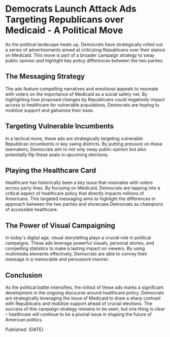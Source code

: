# Democrats Launch Attack Ads Targeting Republicans over Medicaid - A Political Move

As the political landscape heats up, Democrats have strategically rolled out a series of advertisements aimed at criticizing Republicans over their stance on Medicaid. This move is part of a broader campaign strategy to sway public opinion and highlight key policy differences between the two parties.

## The Messaging Strategy

The ads feature compelling narratives and emotional appeals to resonate with voters on the importance of Medicaid as a social safety net. By highlighting how proposed changes by Republicans could negatively impact access to healthcare for vulnerable populations, Democrats are hoping to mobilize support and galvanize their base.

## Targeting Vulnerable Incumbents

In a tactical move, these ads are strategically targeting vulnerable Republican incumbents in key swing districts. By putting pressure on these lawmakers, Democrats aim to not only sway public opinion but also potentially flip these seats in upcoming elections.

## Playing the Healthcare Card

Healthcare has historically been a key issue that resonates with voters across party lines. By focusing on Medicaid, Democrats are tapping into a critical aspect of healthcare policy that directly impacts millions of Americans. This targeted messaging aims to highlight the differences in approach between the two parties and showcase Democrats as champions of accessible healthcare.

## The Power of Visual Campaigning

In today's digital age, visual storytelling plays a crucial role in political campaigns. These ads leverage powerful visuals, personal stories, and compelling statistics to make a lasting impact on viewers. By using multimedia elements effectively, Democrats are able to convey their message in a memorable and persuasive manner.

## Conclusion

As the political battle intensifies, the rollout of these ads marks a significant development in the ongoing discourse around healthcare policy. Democrats are strategically leveraging the issue of Medicaid to draw a sharp contrast with Republicans and mobilize support ahead of crucial elections. The success of this campaign strategy remains to be seen, but one thing is clear – healthcare will continue to be a pivotal issue in shaping the future of American politics.

Published: {DATE}
